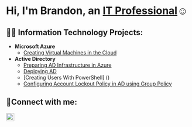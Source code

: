 <h1>Hi, I'm Brandon, an <a href="https://www.linkedin.com/in/brandon-bass-65a079127/">IT Professional</a>☺</h1>

<h2>👨‍💻 Information Technology Projects:</h2>

- <b>Microsoft Azure</b>
  - [Creating Virtual Machines in the Cloud](https://github.com/joshmadakorcc/azure-network-protocols)
- <b>Active Directory</b>
  - [Preparing AD Infrastructure in Azure](https://github.com/joshmadakorcc/azure-network-protocols)
  - [Deploying AD](https://github.com/joshmadakorcc/azure-network-protocols)
  - [Creating Users With PowerShell] ()
  - [Configuring Account Lockout Policy in AD using Group Policy](https://github.com/joshmadakorcc/azure-network-protocols)

<h2>🤳Connect with me:</h2>

[<img align="left" alt="Josh | LinkedIn" width="22px" src="https://cdn.jsdelivr.net/npm/simple-icons@v3/icons/linkedin.svg" />][linkedin]

[linkedin]: https://www.linkedin.com/in/brandon-bass-65a079127/
